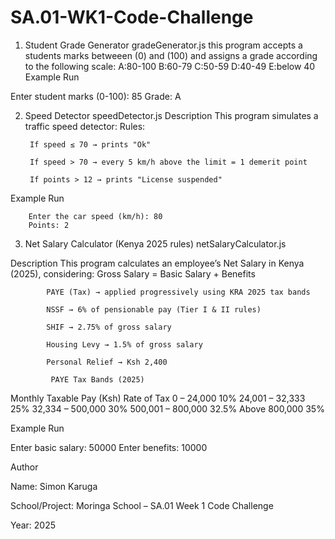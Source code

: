# SA.01-WK1-Code-Challenge
1. Student Grade Generator
 gradeGenerator.js
this program accepts a students marks betweeen (0) and (100) and assigns a grade according to the following scale:
            A:80-100
            B:60-79
            C:50-59
            D:40-49
            E:below 40
Example Run

Enter student marks (0-100): 85
Grade: A

2. Speed Detector
speedDetector.js
Description
This program simulates a traffic speed detector:
        Rules:

        If speed ≤ 70 → prints "Ok"

        If speed > 70 → every 5 km/h above the limit = 1 demerit point

        If points > 12 → prints "License suspended"

Example Run

        Enter the car speed (km/h): 80
        Points: 2

3. Net Salary Calculator (Kenya 2025 rules)
netSalaryCalculator.js

 Description
This program calculates an employee’s Net Salary in Kenya (2025), considering:
            Gross Salary = Basic Salary + Benefits

            PAYE (Tax) → applied progressively using KRA 2025 tax bands

            NSSF → 6% of pensionable pay (Tier I & II rules)

            SHIF → 2.75% of gross salary

            Housing Levy → 1.5% of gross salary

            Personal Relief → Ksh 2,400

             PAYE Tax Bands (2025)

Monthly Taxable Pay (Ksh)	Rate of Tax
0 – 24,000	                10%
24,001 – 32,333	            25%
32,334 – 500,000	        30%
500,001 – 800,000	        32.5%
Above 800,000	            35%

Example Run

Enter basic salary: 50000
Enter benefits: 10000


Author

Name: Simon Karuga

School/Project: Moringa School – SA.01 Week 1 Code Challenge

Year: 2025
